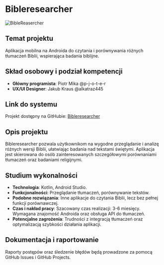 # Bibleresearcher

![BibleReasercher](https://github.com/user-attachments/assets/993c2811-9aa7-43fb-988a-601e756963b8)

## Temat projektu
Aplikacja mobilna na Androida do czytania i porównywania różnych tłumaczeń Biblii, wspierająca badania biblijne.

## Skład osobowy i podział kompetencji
- **Główny programista**: Piotr Mika @p-j-o-t-e-r
- **UX/UI Designer**: Jakub Kraus @alkatraz445

## Link do systemu
Projekt dostępny na GitHubie: [Bibleresearcher](https://github.com/alkatraz445/bibleresearcher)

## Opis projektu
Bibleresearcher pozwala użytkownikom na wygodne przeglądanie i analizę różnych wersji Biblii, ułatwiając badania nad tekstami świętymi.
Aplikacja jest skierowana do osób zainteresowanych szczegółowymi porównaniami tłumaczeń oraz badaniami religijnymi.

## Studium wykonalności
- **Technologia**: Kotlin, Android Studio.
- **Funkcjonalności**: Przeglądanie tłumaczeń, porównywanie tekstów.
- **Podobne rozwiązania**: Inne aplikacje do czytania Biblii, lecz bez pełnej funkcji porównawczej.
- **Czas i nakład pracy**: Szacowany czas realizacji: 3-6 miesięcy. Wymagana znajomość Androida oraz obsługa API do tłumaczeń.
- **Potencjalne zagrożenia**: Trudności z integracją tłumaczeń oraz optymalizacją szybkości działania aplikacji.

## Dokumentacja i raportowanie
Raporty postępów oraz śledzenie błędów będą prowadzone za pomocą GitHub Issues i GitHub Projects.
